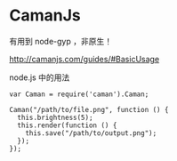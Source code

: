 # CamanJs

有用到 node-gyp ，非原生！

http://camanjs.com/guides/#BasicUsage

node.js 中的用法

```
var Caman = require('caman').Caman;

Caman("/path/to/file.png", function () {
  this.brightness(5);
  this.render(function () {
    this.save("/path/to/output.png");
  });
});
```